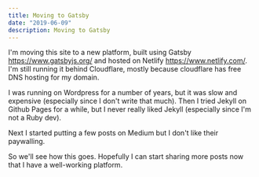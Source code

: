 ```yaml
---
title: Moving to Gatsby
date: "2019-06-09"
description: Moving to Gatsby
---
```


I'm moving this site to a new platform, built using Gatsby <https://www.gatsbyjs.org/> and hosted on Netlify <https://www.netlify.com/>. I'm still running it behind Cloudflare, mostly because cloudflare has free DNS hosting for my domain.

I was running on Wordpress for a number of years, but it was slow and expensive (especially since I don't write that much). Then I tried Jekyll on Github Pages for a while, but I never really liked Jekyll (especially since I'm not a Ruby dev).

Next I started putting a few posts on Medium but I don't like their paywalling.

So we'll see how this goes. Hopefully I can start sharing more posts now that I have a well-working platform.
